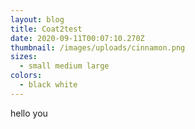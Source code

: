 ```yaml
---
layout: blog
title: Coat2test
date: 2020-09-11T00:07:10.270Z
thumbnail: /images/uploads/cinnamon.png
sizes:
  - small medium large
colors:
  - black white
---
```

hello you